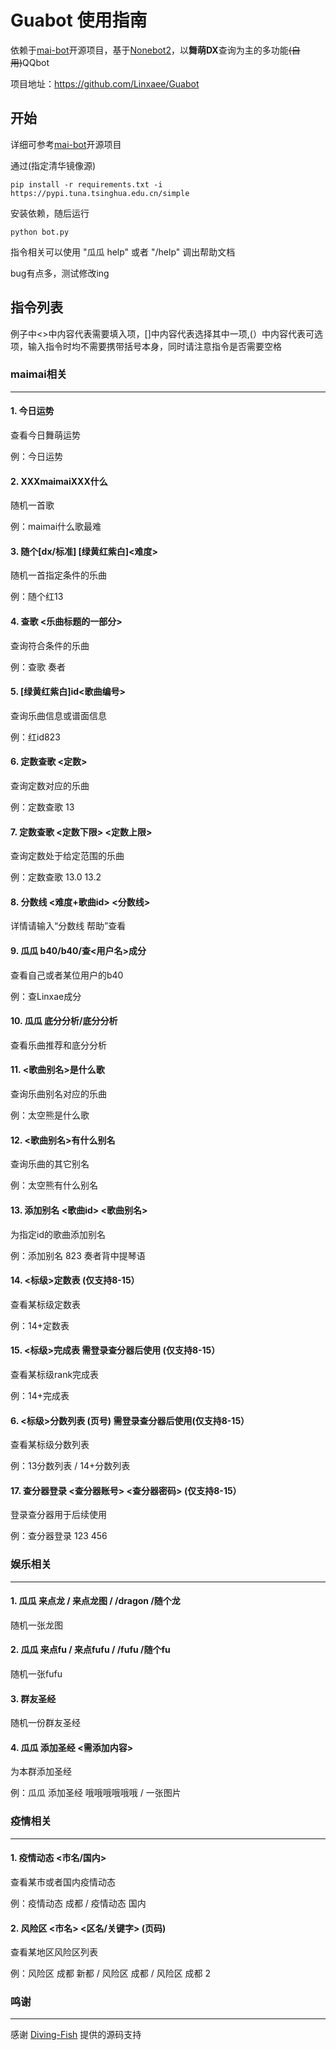 # Guabot 使用指南
依赖于[mai-bot](https://github.com/Diving-Fish/mai-bot)开源项目，基于[Nonebot2](https://github.com/nonebot/nonebot2)，以**舞萌DX**查询为主的多功能~~(自用)~~QQbot

项目地址：https://github.com/Linxaee/Guabot

## 开始

详细可参考[mai-bot](https://github.com/Diving-Fish/mai-bot)开源项目

通过(指定清华镜像源)

```
pip install -r requirements.txt -i https://pypi.tuna.tsinghua.edu.cn/simple
```

安装依赖，随后运行

```
python bot.py
```

指令相关可以使用 "瓜瓜 help" 或者 "/help" 调出帮助文档

bug有点多，测试修改ing

## 指令列表 

例子中<>中内容代表需要填入项，[]中内容代表选择其中一项,(）中内容代表可选项，输入指令时均不需要携带括号本身，同时请注意指令是否需要空格

### maimai相关

---------------------

#### 1. 今日运势

查看今日舞萌运势

例：今日运势



#### 2. XXXmaimaiXXX什么

随机一首歌

例：maimai什么歌最难



#### 3. 随个[dx/标准] [绿黄红紫白]<难度> 

随机一首指定条件的乐曲

例：随个红13



#### 4. 查歌 <乐曲标题的一部分> 

查询符合条件的乐曲

例：查歌 奏者



#### 5. [绿黄红紫白]id<歌曲编号>

查询乐曲信息或谱面信息

例：红id823



#### 6. 定数查歌 <定数> 

查询定数对应的乐曲

例：定数查歌 13



#### 7. 定数查歌 <定数下限> <定数上限>

查询定数处于给定范围的乐曲

例：定数查歌 13.0 13.2



#### 8. 分数线 <难度+歌曲id> <分数线> 

详情请输入“分数线 帮助”查看



#### 9. 瓜瓜 b40/b40/查<用户名>成分

查看自己或者某位用户的b40

例：查Linxae成分



#### 10. 瓜瓜 底分分析/底分分析

查看乐曲推荐和底分分析



#### 11. <歌曲别名>是什么歌

查询乐曲别名对应的乐曲

例：太空熊是什么歌



#### 12. <歌曲别名>有什么别名

查询乐曲的其它别名

例：太空熊有什么别名



#### 13. 添加别名 <歌曲id> <歌曲别名>

为指定id的歌曲添加别名

例：添加别名 823 奏者背中提琴语



#### 14. <标级>定数表    (仅支持8-15）

查看某标级定数表

例：14+定数表



#### 15. <标级>完成表    需登录查分器后使用 (仅支持8-15）

查看某标级rank完成表

例：14+完成表



#### 6. <标级>分数列表 (页号)     需登录查分器后使用(仅支持8-15）

查看某标级分数列表

例：13分数列表 / 14+分数列表 



#### 17. 查分器登录 <查分器账号> <查分器密码> (仅支持8-15）

登录查分器用于后续使用

例：查分器登录 123 456



### 娱乐相关

---------------------------

#### 1. 瓜瓜 来点龙 / 来点龙图 / /dragon /随个龙

随机一张龙图



#### 2. 瓜瓜 来点fu / 来点fufu / /fufu /随个fu

随机一张fufu



#### 3. 群友圣经

随机一份群友圣经



#### 4. 瓜瓜 添加圣经 <需添加内容> 

为本群添加圣经

例：瓜瓜 添加圣经 哦哦哦哦哦哦 / 一张图片



### 疫情相关

-------------------------

#### 1. 疫情动态 <市名/国内>

查看某市或者国内疫情动态

例：疫情动态 成都 / 疫情动态 国内



#### 2. 风险区 <市名> <区名/关键字> (页码)

查看某地区风险区列表

例：风险区 成都 新都 / 风险区 成都 / 风险区 成都 2



### 鸣谢

-------------

感谢 [Diving-Fish](https://github.com/Diving-Fish) 提供的源码支持





